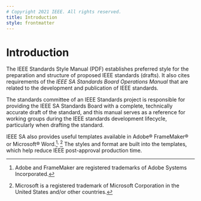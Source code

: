 ```yaml
---
# Copyright 2021 IEEE. All rights reserved.
title: Introduction
style: frontmatter
---
```


# Introduction

The IEEE Standards Style Manual (PDF) establishes preferred style for the preparation and structure of proposed IEEE standards (drafts). It also cites requirements of the *IEEE SA Standards Board Operations Manual* that are related to the development and publication of IEEE standards.

The standards committee of an IEEE Standards project is responsible for providing the IEEE SA Standards Board with a complete, technically accurate draft of the standard, and this manual serves as a reference for working groups during the IEEE standards development lifecycle, particularly when drafting the standard.

IEEE SA also provides useful templates available in Adobe® FrameMaker® or Microsoft® Word.[^adobe]<sup>, </sup>[^microsoft] The styles and format are built into the templates, which help reduce IEEE post-approval production time.

[^adobe]: Adobe and FrameMaker are registered trademarks of Adobe Systems Incorporated.
[^microsoft]: Microsoft is a registered trademark of Microsoft Corporation in the United States and/or other countries.
